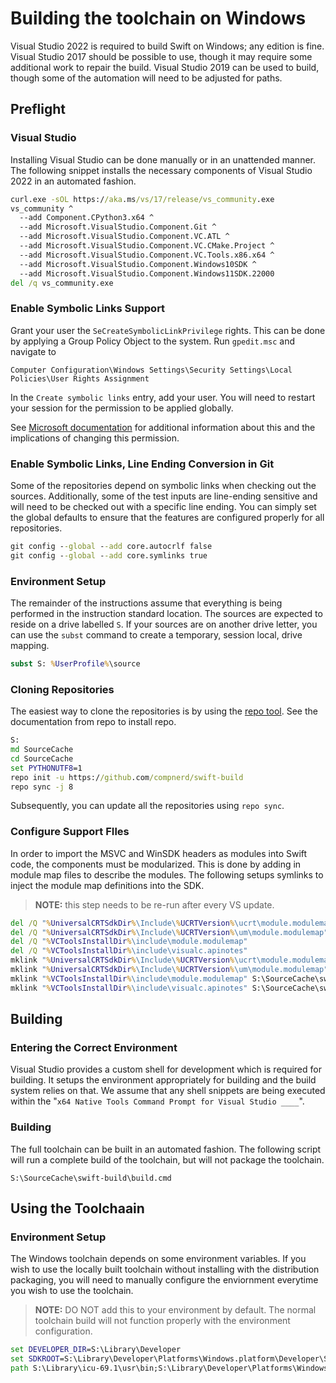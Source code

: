 # Building the toolchain on Windows

Visual Studio 2022 is required to build Swift on Windows; any edition is fine.
Visual Studio 2017 should be possible to use, though it may require some
additional work to repair the build.  Visual Studio 2019 can be used to build,
though some of the automation will need to be adjusted for paths.

## Preflight

### Visual Studio

Installing Visual Studio can be done manually or in an unattended manner.  The
following snippet installs the necessary components of Visual Studio 2022 in an
automated fashion.

```cmd
curl.exe -sOL https://aka.ms/vs/17/release/vs_community.exe
vs_community ^
  --add Component.CPython3.x64 ^
  --add Microsoft.VisualStudio.Component.Git ^
  --add Microsoft.VisualStudio.Component.VC.ATL ^
  --add Microsoft.VisualStudio.Component.VC.CMake.Project ^
  --add Microsoft.VisualStudio.Component.VC.Tools.x86.x64 ^
  --add Microsoft.VisualStudio.Component.Windows10SDK ^
  --add Microsoft.VisualStudio.Component.Windows11SDK.22000
del /q vs_community.exe
```

### Enable Symbolic Links Support

Grant your user the `SeCreateSymbolicLinkPrivilege` rights.  This can be done by
applying a Group Policy Object to the system.  Run `gpedit.msc` and navigate to

~~~
Computer Configuration\Windows Settings\Security Settings\Local Policies\User Rights Assignment
~~~

In the `Create symbolic links` entry, add your user.  You will need to restart
your session for the permission to be applied globally.

See [Microsoft documentation](https://docs.microsoft.com/en-us/windows/security/threat-protection/security-policy-settings/create-symbolic-links)
for additional information about this and the implications of changing this
permission.

### Enable Symbolic Links, Line Ending Conversion in Git

Some of the repositories depend on symbolic links when checking out the sources.
Additionally, some of the test inputs are line-ending sensitive and will need to
be checked out with a specific line ending.  You can simply set the global
defaults to ensure that the features are configured properly for all
repositories.

```cmd
git config --global --add core.autocrlf false
git config --global --add core.symlinks true
```

### Environment Setup

The remainder of the instructions assume that everything is being performed in
the instruction standard location.  The sources are expected to reside on a
drive labelled `S`.  If your sources are on another drive letter, you can use
the `subst` command to create a temporary, session local, drive mapping.

```cmd
subst S: %UserProfile%\source
```

### Cloning Repositories

The easiest way to clone the repositories is by using the
[repo tool](https://gerrit.googlesource.com/git-repo).  See the documentation
from repo to install repo.

```cmd
S:
md SourceCache
cd SourceCache
set PYTHONUTF8=1
repo init -u https://github.com/compnerd/swift-build
repo sync -j 8
```

Subsequently, you can update all the repositories using `repo sync`.

### Configure Support FIles

In order to import the MSVC and WinSDK headers as modules into Swift code, the
components must be modularized.  This is done by adding in module map files to
describe the modules.  The following setups symlinks to inject the module map
definitions into the SDK.

> **NOTE:** this step needs to be re-run after every VS update.

```cmd
del /Q "%UniversalCRTSdkDir%\Include\%UCRTVersion%\ucrt\module.modulemap"
del /Q "%UniversalCRTSdkDir%\Include\%UCRTVersion%\um\module.modulemap"
del /Q "%VCToolsInstallDir%\include\module.modulemap"
del /Q "%VCToolsInstallDir%\include\visualc.apinotes"
mklink "%UniversalCRTSdkDir%\Include\%UCRTVersion%\ucrt\module.modulemap" S:\SourceCache\swift\stdlib\public\Platform\ucrt.modulemap
mklink "%UniversalCRTSdkDir%\Include\%UCRTVersion%\um\module.modulemap" S:\SourceCache\swift\stdlib\public\Platform\winsdk.modulemap
mklink "%VCToolsInstallDir%\include\module.modulemap" S:\SourceCache\swift\stdlib\public\Platform\visualc.modulemap
mklink "%VCToolsInstallDir%\include\visualc.apinotes" S:\SourceCache\swift\stdlib\public\Platform\visualc.apinotes
```

## Building

### Entering the Correct Environment

Visual Studio provides a custom shell for development which is required for
building.  It setups the environment appropriately for building and the build
system relies on that.  We assume that any shell snippets are being executed
within the "`x64 Native Tools Command Prompt for Visual Studio ____`".

### Building

The full toolchain can be built in an automated fashion.  The following script
will run a complete build of the toolchain, but will not package the toolchain.

```
S:\SourceCache\swift-build\build.cmd
```

## Using the Toolchaain

### Environment Setup

The Windows toolchain depends on some environment variables.  If you wish to use
the locally built toolchain without installing with the distribution packaging,
you will need to manually configure the enviornment everytime you wish to use
the toolchain.

> **NOTE:** DO NOT add this to your environment by default.  The normal
> toolchain build will not function properly with the environment configuration.

```cmd
set DEVELOPER_DIR=S:\Library\Developer
set SDKROOT=S:\Library\Developer\Platforms\Windows.platform\Developer\SDKs\Windows.sdk
path S:\Library\icu-69.1\usr\bin;S:\Library\Developer\Platforms\Windows.platform\Developer\SDKs\Windows.sdk\usr\bin;S:\Library\Developer\Toolchains\unknown-Asserts-development.xctoolchain\usr\bin;%PATH%
```
